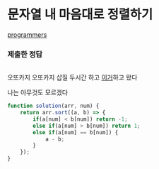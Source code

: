 # 문자열 내 마음대로 정렬하기

[programmers](https://programmers.co.kr/learn/courses/30/lessons/12903?language=12915)

### 제출한 정답
```js
```

오또카지 오또카지 삽질 두시간 하고 [이거](https://github.com/ppotatoG/TIL/tree/master/daily/0814)하고 왔다

나는 아무것도 모르겠다
```js
function solution(arr, num) {
    return arr.sort((a, b) => {
        if(a[num] < b[num]) return -1;
        else if(a[num] > b[num]) return 1;
        else if(a[num] == b[num]) {
            a - b;
        }
    });
}
```